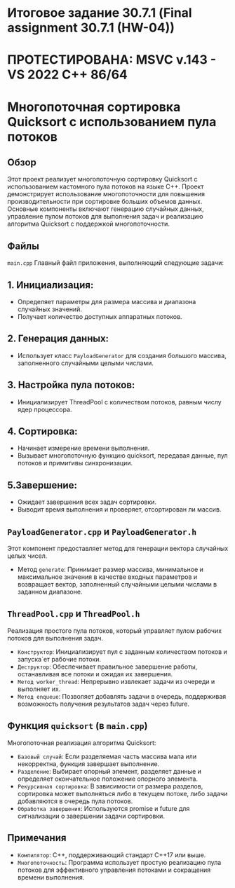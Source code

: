 # Итоговое задание 30.7.1 (Final assignment 30.7.1 (HW-04))

# ПРОТЕСТИРОВАНА: MSVC v.143 - VS 2022 C++ 86/64

# Многопоточная сортировка Quicksort с использованием пула потоков
## Обзор
Этот проект реализует многопоточную сортировку Quicksort с использованием кастомного пула
потоков на языке C++. Проект демонстрирует использование многопоточности для повышения 
производительности при сортировке больших объемов данных. Основные компоненты включают 
генерацию случайных данных, управление пулом потоков для выполнения задач и реализацию 
алгоритма Quicksort с поддержкой многопоточности.
## Файлы
`main.cpp`
Главный файл приложения, выполняющий следующие задачи:

## 1. Инициализация:
- Определяет параметры для размера массива и диапазона случайных значений.
- Получает количество доступных аппаратных потоков.
## 2. Генерация данных:
- Использует класс `PayloadGenerator` для создания большого массива, заполненного случайными целыми числами.
## 3. Настройка пула потоков:
- Инициализирует ThreadPool с количеством потоков, равным числу ядер процессора.
## 4. Сортировка:
- Начинает измерение времени выполнения.
- Вызывает многопоточную функцию quicksort, передавая данные, пул потоков и примитивы синхронизации.
## 5.Завершение:
- Ожидает завершения всех задач сортировки.
- Выводит время выполнения и проверяет, отсортирован ли массив.

## `PayloadGenerator.cpp` и `PayloadGenerator.h`
Этот компонент предоставляет метод для генерации вектора случайных целых чисел.
- Метод `generate`: Принимает размер массива, минимальное и максимальное значения в качестве
  входных параметров и возвращает вектор, заполненный случайными целыми числами в заданном диапазоне.
  
## `ThreadPool.cpp` и `ThreadPool.h`
Реализация простого пула потоков, который управляет пулом рабочих потоков для выполнения задач.
- `Конструктор`: Инициализирует пул с заданным количеством потоков и запуска`ет рабочие потоки.
- `Деструктор`: Обеспечивает правильное завершение работы, останавливая все потоки и ожидая их завершения.
- `Метод worker_thread`: Непрерывно извлекает задачи из очереди и выполняет их.
- `Метод enqueue`: Позволяет добавлять задачи в очередь, поддерживая возможность получения результатов
  задач через future.
  
## Функция `quicksort` (в `main.cpp`)
Многопоточная реализация алгоритма Quicksort:
- `Базовый случай`: Если разделяемая часть массива мала или некорректна, функция завершает выполнение.
- `Разделение`: Выбирает опорный элемент, разделяет данные и определяет окончательное положение опорного элемента.
- `Рекурсивная сортировка`: В зависимости от размера разделов, сортировка может выполняться либо в текущем
  потоке, либо задачи добавляются в очередь пула потоков.
- `Обработка завершения`: Используются promise и future для сигнализации о завершении задачи сортировки.

## Примечания
- `Компилятор`: C++, поддерживающий стандарт C++17 или выше.
- `Многопоточность`: Программа использует простую реализацию пула потоков для эффективного управления
  потоками и сокращения времени выполнения.
